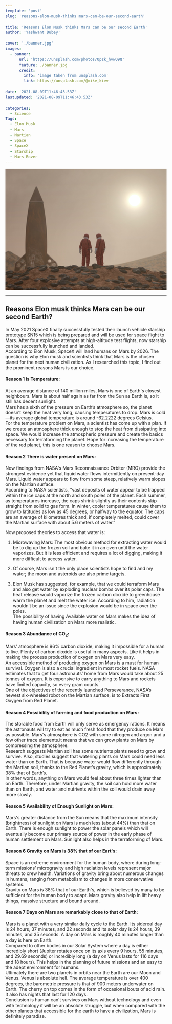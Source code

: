 ```yaml
---
template: 'post'
slug: 'reasons-elon-musk-thinks mars-can-be-our-second-earth'

title: 'Reasons Elon Musk thinks Mars can be our second Earth'
author: 'Yashwant Dubey'

cover: './banner.jpg'
images:
  - banner:
      url: 'https://unsplash.com/photos/Opzk_hvwO9Q'
      feature: ./banner.jpg
      credit:
        info: 'image taken from unsplash.com'
        link: https://unsplash.com/@mike_kiev

date: '2021-08-09T11:46:43.53Z'
lastupdated: '2021-08-09T11:46:43.53Z'

categories:
  - Science
Tags:
  - Elon Musk
  - Mars
  - Martian
  - Space
  - SpaceX
  - Starship
  - Mars Rover
---
```


![Two Astronauts on martian lang](./banner.jpg)

---

## Reasons Elon musk thinks Mars can be our second Earth?

In May 2021 SpaceX finally successfully tested their launch vehicle starship prototype SN15 which is being prepared and will be used for space flight to Mars. After four explosive attempts at high-altitude test flights, now starship can be successfully launched and landed. <br/>
According to Elon Musk, SpaceX will land humans on Mars by 2026. The question is why Elon musk and scientists think that Mars is the chosen planet for the next human civilization. As I researched this topic, I find out the prominent reasons Mars is our choice.

#### Reason 1 is Temperature:

At an average distance of 140 million miles, Mars is one of Earth's closest neighbours. Mars is about half again as far from the Sun as Earth is, so it still has decent sunlight.<br/>
Mars has a sixth of the pressure on Earth’s atmosphere so, the planet doesn’t keep the heat very long, causing temperatures to drop. Mars is cold—its average global temperature is around -62.2222 degrees Celsius.<br/>
For the temperature problem on Mars, a scientist has come up with a plan. If we create an atmosphere thick enough to stop the heat from dissipating into space. We would increase the atmospheric pressure and create the basics necessary for terraforming the planet. Hope for increasing the temperature of the red planet, this is one reason to choose Mars.

#### Reason 2 There is water present on Mars:

New findings from NASA's Mars Reconnaissance Orbiter (MRO) provide the strongest evidence yet that liquid water flows intermittently on present-day Mars. Liquid water appears to flow from some steep, relatively warm slopes on the Martian surface.<br/>
According to NASA scientists, “vast deposits of water appear to be trapped within the ice caps at the north and south poles of the planet. Each summer, as temperatures increase, the caps shrink slightly as their contents skip straight from solid to gas form. In winter, cooler temperatures cause them to grow to latitudes as low as 45 degrees, or halfway to the equator. The caps are an average of kilometres thick and, if completely melted, could cover the Martian surface with about 5.6 meters of water.”<br/>

Now proposed theories to access that water is:

1. Microwaving Mars:
   The most obvious method for extracting water would be to dig up the frozen soil and bake it in an oven until the water vaporizes. But it is less efficient and requires a lot of digging, making it more difficult to access water.

2. Of course, Mars isn't the only place scientists hope to find and my water; the moon and asteroids are also prime targets.

3. Elon Musk has suggested, for example, that we could terraform Mars and also get water by exploding nuclear bombs over its polar caps. The heat release would vaporize the frozen carbon dioxide to greenhouse warm the planet and melt the water ice. According to him, radiation wouldn’t be an issue since the explosion would be in space over the poles. <br/>
   The possibility of having Available water on Mars makes the idea of having human civilization on Mars more realistic.

#### Reason 3 Abundance of CO<sub>2</sub>:

Mars’ atmosphere is 96% carbon dioxide, making it impossible for a human to live. Plenty of carbon dioxide is useful in many aspects. Like it helps in making the process production of oxygen on Mars very easy.<br/>
An accessible method of producing oxygen on Mars is a must for human survival. Oxygen is also a crucial ingredient in most rocket fuels. NASA estimates that to get four astronauts’ home from Mars would take about 25 tonnes of oxygen. It is expensive to carry anything to Mars and rockets have limited capacity, so every gram counts. <br/>
One of the objectives of the recently launched Perseverance, NASA’s newest six-wheeled robot on the Martian surface, is to Extracts First Oxygen from Red Planet.

#### Reason 4 Possibility of farming and food production on Mars:

The storable food from Earth will only serve as emergency rations. It means the astronauts will try to eat as much fresh food that they produce on Mars as possible. Mars's atmosphere is CO2 with some nitrogen and argon and a few other trace elements.it means that we can grow plants on Mars by compressing the atmosphere. <br/>
Research suggests Martian soil has some nutrients plants need to grow and survive. Also, studies suggest that watering plants on Mars could need less water than on Earth. That is because water would flow differently through the Martian soil, thanks to the Red Planet’s gravity, which is approximately 38% that of Earth’s. <br/>
In other words, anything on Mars would feel about three times lighter than on Earth. Therefore, under Martian gravity, the soil can hold more water than on Earth, and water and nutrients within the soil would drain away more slowly.

#### Reason 5 Availability of Enough Sunlight on Mars:

Mars's greater distance from the Sun means that the maximum intensity (brightness) of sunlight on Mars is much less (about 44%) than that on Earth. There is enough sunlight to power the solar panels which will eventually become our primary source of power in the early phase of human settlement on Mars. Sunlight also helps in the terraforming of Mars.

#### Reason 6 Gravity on Mars is 38% that of our Eart's:

Space is an extreme environment for the human body, where during long-term missions’ microgravity and high radiation levels represent major threats to crew health. Variations of gravity bring about numerous changes in humans, ranging from metabolism to changes in more conservative systems. <br/>
Gravity on Mars is 38% that of our Earth's, which is believed by many to be sufficient for the human body to adapt. Mars gravity also help in lift heavy things, massive structure and bound around.

#### Reason 7 Days on Mars are remarkably close to that of Earth:

Mars is a planet with a very similar daily cycle to the Earth. Its sidereal day is 24 hours, 37 minutes, and 22 seconds and its solar day is 24 hours, 39 minutes, and 35 seconds. A day on Mars is roughly 40 minutes longer than a day is here on Earth.<br/>
Compared to other bodies in our Solar System where a day is either incredibly short (Jupiter rotates once on its axis every 9 hours, 55 minutes, and 29.69 seconds) or incredibly long (a day on Venus lasts for 116 days and 18 hours). This helps in the planning of future missions and an easy to the adept environment for humans.<br/>
Ultimately there are two planets in orbits near the Earth are our Moon and Venus. Venus is absolute hell. The average temperature is over 400 degrees, the barometric pressure is that of 900 meters underwater on Earth. The cherry on top comes in the form of occasional bouts of acid rain. It also has nights that last for 120 days.<br/>
Conclusion is human can’t survives on Mars without technology and even with technology it will be an absolute struggle, but when compared with the other planets that accessible for the earth to have a civilization, Mars is definitely paradise.
